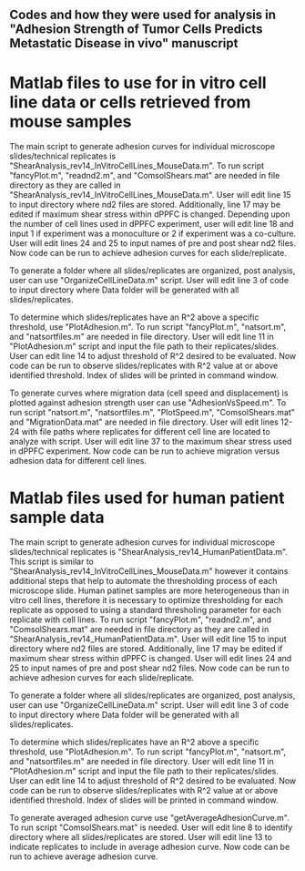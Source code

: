 ## Codes and how they were used for analysis in "Adhesion Strength of Tumor Cells Predicts Metastatic Disease in vivo" manuscript


# Matlab files to use for in vitro cell line data or cells retrieved from mouse samples
   
The main script to generate adhesion curves for individual microscope slides/technical replicates is                         "ShearAnalysis_rev14_InVitroCellLines_MouseData.m". To run script "fancyPlot.m", "readnd2.m", and "ComsolShears.mat" are needed in file directory as they are called in "ShearAnalysis_rev14_InVitroCellLines_MouseData.m". User will edit line 15 to input directory where nd2 files are stored. Additionally, line 17 may be edited if maximum shear stress within dPPFC is changed. Depending upon the number of cell lines used in dPPFC experiment, user will edit line 18 and input 1 if experiment was a monoculture or 2 if experiment was a co-culture. User will edit lines 24 and 25 to input names of pre and post shear nd2 files. Now code can be run to achieve adhesion curves for each slide/replicate.

To generate a folder where all slides/replicates are organized, post analysis, user can use "OrganizeCellLineData.m" script. User will edit line 3 of code to input directory where Data folder will be generated with all slides/replicates.

To determine which slides/replicates have an R^2 above a specific threshold, use "PlotAdhesion.m". To run script "fancyPlot.m", "natsort.m", and "natsortfiles.m" are needed in file directory. User will edit line 11 in "PlotAdhesion.m" script and input the file path to their replicates/slides. User can edit line 14 to adjust threshold of R^2 desired to be evaluated. Now code can be run to observe slides/replicates with R^2 value at or above identified threshold. Index of slides will be printed in command window.

To generate curves where migration data (cell speed and displacement) is plotted against adhesion strength user can use "AdhesionVsSpeed.m". To run script "natsort.m", "natsortfiles.m", "PlotSpeed.m", "ComsolShears.mat" and "MigrationData.mat" are needed in file directory. User will edit lines 12-24 with file paths where replicates for     different cell line are located to analyze with script. User will edit line 37 to the maximum shear stress used in dPPFC experiment. Now code can be run to achieve migration versus adhesion data for different cell lines.  



# Matlab files used for human patient sample data

The main script to generate adhesion curves for individual microscope slides/technical replicates is "ShearAnalysis_rev14_HumanPatientData.m". This script is similar to "ShearAnalysis_rev14_InVitroCellLines_MouseData.m" however it contains additional steps that help to automate the thresholding process of each microscope slide. Human patinet samples are more heterogeneous than in vitro cell lines, therefore it is necessary to optimize thresholding for each replicate as opposed to using a standard thresholing parameter for each replicate with cell lines. To run script "fancyPlot.m", "readnd2.m", and "ComsolShears.mat" are needed in file directory as they are called in "ShearAnalysis_rev14_HumanPatientData.m". User will edit line 15 to input directory where nd2 files are stored. Additionally, line 17 may be edited if maximum shear stress within dPPFC is changed. User will edit lines 24 and 25 to input names of pre and post shear nd2 files. Now code can be run to achieve adhesion curves for each slide/replicate.

To generate a folder where all slides/replicates are organized, post analysis, user can use "OrganizeCellLineData.m" script. User will edit line 3 of code to input directory where Data folder will be generated with all slides/replicates.

To determine which slides/replicates have an R^2 above a specific threshold, use "PlotAdhesion.m". To run script "fancyPlot.m", "natsort.m", and "natsortfiles.m" are needed in file directory. User will edit line 11 in "PlotAdhesion.m" script and input the file path to their replicates/slides. User can edit line 14 to adjust threshold of R^2 desired to be evaluated. Now code can be run to observe slides/replicates with R^2 value at or above identified threshold. Index of slides will be printed in command window.

To generate averaged adhesion curve use "getAverageAdhesionCurve.m". To run script "ComsolShears.mat" is needed. User will edit line 8 to identify directory where all slides/replicates are stored. User will edit line 13 to indicate replicates to include in average adhesion curve. Now code can be run to achieve average adhesion curve.


